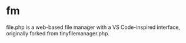 # fm
file.php is a web-based file manager with a VS Code-inspired interface, originally forked from tinyfilemanager.php.

